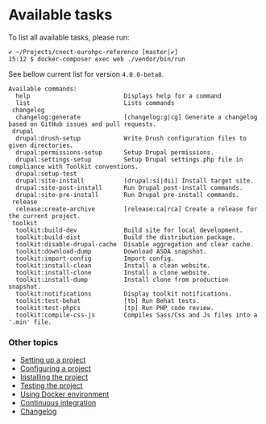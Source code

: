 # Available tasks

To list all available tasks, please run:
```
✔ ~/Projects/cnect-eurohpc-reference [master|✔] 
15:12 $ docker-composer exec web ./vendor/bin/run 
```

See bellow current list for version `4.0.0-beta8`.
```
Available commands:
  help                          Displays help for a command
  list                          Lists commands
 changelog
  changelog:generate            [changelog:g|cg] Generate a changelog based on GitHub issues and pull requests.
 drupal
  drupal:drush-setup            Write Drush configuration files to given directories.
  drupal:permissions-setup      Setup Drupal permissions.
  drupal:settings-setup         Setup Drupal settings.php file in compliance with Toolkit conventions.
  drupal:setup-test             
  drupal:site-install           [drupal:si|dsi] Install target site.
  drupal:site-post-install      Run Drupal post-install commands.
  drupal:site-pre-install       Run Drupal pre-install commands.
 release
  release:create-archive        [release:ca|rca] Create a release for the current project.
 toolkit
  toolkit:build-dev             Build site for local development.
  toolkit:build-dist            Build the distribution package.
  toolkit:disable-drupal-cache  Disable aggregation and clear cache.
  toolkit:download-dump         Download ASDA snapshot.
  toolkit:import-config         Import config.
  toolkit:install-clean         Install a clean website.
  toolkit:install-clone         Install a clone website.
  toolkit:install-dump          Install clone from production snapshot.
  toolkit:notifications         Display toolkit notifications.
  toolkit:test-behat            [tb] Run Behat tests.
  toolkit:test-phpcs            [tp] Run PHP code review.
  toolkit:compile-css-js        Compiles Sass/Css and Js files into a '.min' file.

```

### Other topics
- [Setting up a project](/docs/setting-up-project.md)
- [Configuring a project](/docs/configuring-project.md)
- [Installing the project](/docs/installing-project.md)
- [Testing the project](/docs/testing-project.md)
- [Using Docker environment](/docs/docker-environment.md)
- [Continuous integration](/docs/continuous-integration.md)
- [Changelog](/changelog.md)
